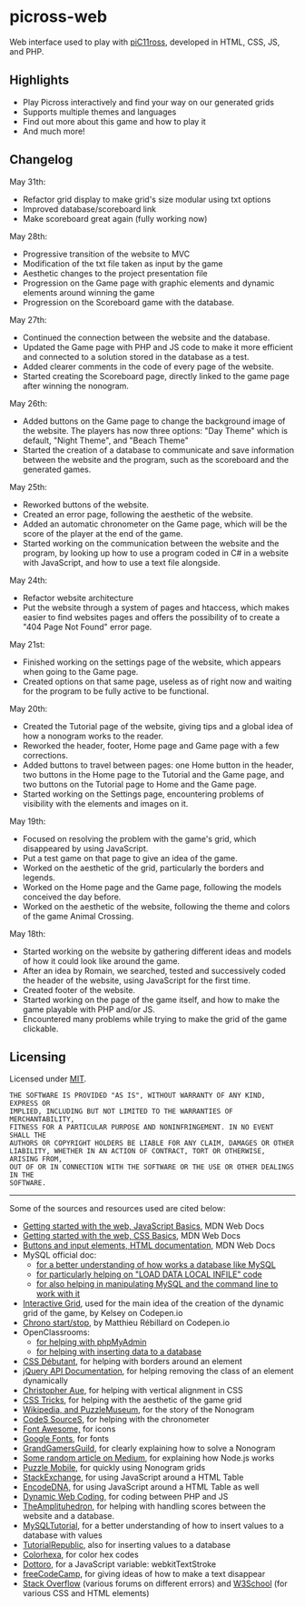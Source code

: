 # picross-web

Web interface used to play with [piC11ross](https://github.com/inspwastaken/piC11ross), developed in HTML, CSS, JS, and PHP.

## Highlights

 - Play Picross interactively and find your way on our generated grids
 - Supports multiple themes and languages
 - Find out more about this game and how to play it
 - And much more!

## Changelog

May 31th:
  - Refactor grid display to make grid's size modular using txt options
  - Improved database/scoreboard link
  - Make scoreboard great again (fully working now)

May 28th:
  - Progressive transition of the website to MVC
  - Modification of the txt file taken as input by the game
  - Aesthetic changes to the project presentation file
  - Progression on the Game page with graphic elements and dynamic elements around winning the game
  - Progression on the Scoreboard game with the database.

May 27th:
 - Continued the connection between the website and the database.
 - Updated the Game page with PHP and JS code to make it more efficient and connected to a solution stored in the database as a test.
 - Added clearer comments in the code of every page of the website.
 - Started creating the Scoreboard page, directly linked to the game page after winning the nonogram.

May 26th:
 - Added buttons on the Game page to change the background image of the website. The players has now three options: "Day Theme" which is default, "Night Theme", and "Beach Theme"
 - Started the creation of a database to communicate and save information between the website and the program, such as the scoreboard and the generated games.

May 25th:
 - Reworked buttons of the website.
 - Created an error page, following the aesthetic of the website.
 - Added an automatic chronometer on the Game page, which will be the score of the player at the end of the game.
 - Started working on the communication between the website and the program, by looking up how to use a program coded in C# in a website with JavaScript, and how to use a text file alongside.

May 24th:
 - Refactor website architecture
 - Put the website through a system of pages and htaccess, which makes easier to find websites pages and offers the possibility of to create a "404 Page Not Found" error page.

May 21st:
 - Finished working on the settings page of the website, which appears when going to the Game page.
 - Created options on that same page, useless as of right now and waiting for the program to be fully active to be functional.

May 20th:
 - Created the Tutorial page of the website, giving tips and a global idea of how a nonogram works to the reader.
 - Reworked the header, footer, Home page and Game page with a few corrections.
 - Added buttons to travel between pages: one Home button in the header, two buttons in the Home page to the Tutorial and the Game page, and two buttons on the Tutorial page to Home and the Game page.
 - Started working on the Settings page, encountering problems of visibility with the elements and images on it.

May 19th:
 - Focused on resolving the problem with the game's grid, which disappeared by using JavaScript.
 - Put a test game on that page to give an idea of the game.
 - Worked on the aesthetic of the grid, particularly the borders and legends.
 - Worked on the Home page and the Game page, following the models conceived the day before.
 - Worked on the aesthetic of the website, following the theme and colors of the game Animal Crossing.

May 18th:
 - Started working on the website by gathering different ideas and models of how it could look like around the game.
 - After an idea by Romain, we searched, tested and successively coded the header of the website, using JavaScript for the first time.
 - Created footer of the website.
 - Started working on the page of the game itself, and how to make the game playable with PHP and/or JS. 
 - Encountered many problems while trying to make the grid of the game clickable.

## Licensing

Licensed under [MIT](LICENSE).

```
THE SOFTWARE IS PROVIDED "AS IS", WITHOUT WARRANTY OF ANY KIND, EXPRESS OR
IMPLIED, INCLUDING BUT NOT LIMITED TO THE WARRANTIES OF MERCHANTABILITY,
FITNESS FOR A PARTICULAR PURPOSE AND NONINFRINGEMENT. IN NO EVENT SHALL THE
AUTHORS OR COPYRIGHT HOLDERS BE LIABLE FOR ANY CLAIM, DAMAGES OR OTHER
LIABILITY, WHETHER IN AN ACTION OF CONTRACT, TORT OR OTHERWISE, ARISING FROM,
OUT OF OR IN CONNECTION WITH THE SOFTWARE OR THE USE OR OTHER DEALINGS IN THE
SOFTWARE.
```

---

Some of the sources and resources used are cited below:

- [Getting started with the web, JavaScript Basics](https://developer.mozilla.org/fr/docs/Learn/Getting_started_with_the_web/JavaScript_basics), MDN Web Docs
- [Getting started with the web, CSS Basics](https://developer.mozilla.org/fr/docs/Learn/Getting_started_with_the_web/CSS_basics), MDN Web Docs
- [Buttons and input elements, HTML documentation](https://developer.mozilla.org/fr/docs/Web/HTML/Element/Button), MDN Web Docs
- MySQL official doc: 
  - [for a better understanding of how works a database like MySQL](https://dev.mysql.com/doc/mysql-getting-started/en)
  - [for particularly helping on "LOAD DATA LOCAL INFILE" code](https://dev.mysql.com/doc/refman/8.0/en/load-data.html)
  - [for also helping in manipulating MySQL and the command line to work with it](https://dev.mysql.com/doc/refman/8.0/en/server-system-variables.html#sysvar_local_infile)
- [Interactive Grid](https://codepen.io/kelseyhisek/pen/nupFh), used for the main idea of the creation of the dynamic grid of the game, by Kelsey on Codepen.io
- [Chrono start/stop](https://codepen.io/korell/pen/bVbBgg), by Matthieu Rébillard on Codepen.io
- OpenClassrooms:
  - [for helping with phpMyAdmin](https://openclassrooms.com/fr/courses/918836-concevez-votre-site-web-avec-php-et-mysql/913893-phpmyadmin)
  - [for helping with inserting data to a database](https://openclassrooms.com/fr/courses/1959476-administrez-vos-bases-de-donnees-avec-mysql/1960995-inserez-des-donnees)
- [CSS Débutant](http://css.mammouthland.net/border-css.php), for helping with borders around an element
- [jQuery API Documentation](https://api.jquery.com/removeclass), for helping removing the class of an element dynamically
- [Christopher Aue](https://christopheraue.net/design/vertical-align), for helping with vertical alignment in CSS
- [CSS Tricks](https://css-tricks.com/rotated-table-column-headers), for helping with the aesthetic of the game grid
- [Wikipedia, and PuzzleMuseum](https://www.puzzlemuseum.com/griddler/gridhist.htm),  for the story of the Nonogram
- [CodeS SourceS](https://codes-sources.commentcamarche.net/source/23092-chronometre-dynamique), for helping with the chronometer
- [Font Awesome,](https://fontawesome.com) for icons
- [Google Fonts](https://fonts.google.com/specimen/Sanchez?preview.text=Animal%20Crossing&preview.text_type=custom&query=sanchez), for fonts
- [GrandGamersGuild](https://grandgamersguild.com/how-to-solve-picross-puzzle), for clearly explaining how to solve a Nonogram
- [Some random article on Medium](https://medium.com/jspoint/a-simple-guide-to-load-c-c-code-into-node-js-javascript-applications-3fcccf54fd32), for explaining how Node.js works
- [Puzzle Mobile](https://www.puzzles-mobile.com/nonograms/random/10x10), for quickly using Nonogram grids
- [StackExchange](https://codereview.stackexchange.com/questions/242660/javascript-extract-data-from-html-table), for using JavaScript around a HTML Table
- [EncodeDNA](https://www.encodedna.com/javascript/how-to-read-data-from-html-table-using-javascript.htm), for using JavaScript around a HTML Table as well
- [Dynamic Web Coding](http://dyn-web.com/tutorials/php-js/scalar.php), for coding between PHP and JS
- [TheAmplituhedron](https://www.theamplituhedron.com/projects/JavaScript-Game-Snake-with-ScoreBoard/), for helping with handling scores between the website and a database.
- [MySQLTutorial](https://www.mysqltutorial.org/mysql-insert-statement.aspx), for a better understanding of how to insert values to a database with values
- [TutorialRepublic](https://www.tutorialrepublic.com/php-tutorial/php-mysql-insert-query.php), also for inserting values to a database
- [Colorhexa](https://www.colorhexa.com/), for color hex codes
- [Dottoro](http://help.dottoro.com/ljbtecpw.php), for a JavaScript variable: webkitTextStroke
- [freeCodeCamp](https://www.freecodecamp.org/news/how-to-disappear-completely-2f23ddb14835/), for giving ideas of how to make a text disappear
- [Stack Overflow](https://stackoverflow.com) (various forums on different errors) and [W3School](https://www.w3schools.com) (for various CSS and HTML elements)
